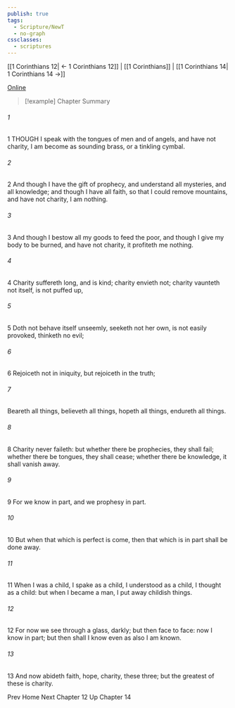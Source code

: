```yaml
---
publish: true
tags:
  - Scripture/NewT
  - no-graph
cssclasses:
  - scriptures
---
```

[[1 Corinthians 12| ← 1 Corinthians 12]] | [[1 Corinthians]] | [[1 Corinthians 14| 1 Corinthians 14 →]]

[Online](https://churchofjesuschrist.org/study/scriptures/nt/1-cor/13?lang=eng)

>[!example] Chapter Summary
>
###### 1
1 THOUGH I speak with the tongues of men and of angels, and have not charity, I am become as sounding brass, or a tinkling cymbal.
###### 2
2 And though I have the gift of prophecy, and understand all mysteries, and all knowledge; and though I have all faith, so that I could remove mountains, and have not charity, I am nothing.
###### 3
3 And though I bestow all my goods to feed the poor, and though I give my body to be burned, and have not charity, it profiteth me nothing.
###### 4
4 Charity suffereth long, and is kind; charity envieth not; charity vaunteth not itself, is not puffed up,
###### 5
5 Doth not behave itself unseemly, seeketh not her own, is not easily provoked, thinketh no evil;
###### 6
6 Rejoiceth not in iniquity, but rejoiceth in the truth;
###### 7
Beareth all things, believeth all things, hopeth all things, endureth all things.
###### 8
8 Charity never faileth: but whether there be prophecies, they shall fail; whether there be tongues, they shall cease; whether there be knowledge, it shall vanish away.
###### 9
9 For we know in part, and we prophesy in part.
###### 10
10 But when that which is perfect is come, then that which is in part shall be done away.
###### 11
11 When I was a child, I spake as a child, I understood as a child, I thought as a child: but when I became a man, I put away childish things.
###### 12
12 For now we see through a glass, darkly; but then face to face: now I know in part; but then shall I know even as also I am known.
###### 13
13 And now abideth faith, hope, charity, these three; but the greatest of these is charity.

Prev
Home
Next
Chapter 12
Up
Chapter 14



